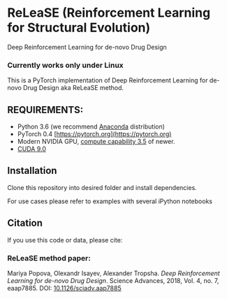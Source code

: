 # ReLeaSE (Reinforcement Learning for Structural Evolution)
Deep Reinforcement Learning for de-novo Drug Design

### Currently works only under Linux

This is a PyTorch implementation of Deep Reinforcement Learning for de-novo Drug Design aka ReLeaSE method.

## REQUIREMENTS:
* Python 3.6 (we recommend [Anaconda](https://www.continuum.io/downloads) distribution)
* PyTorch 0.4 [https://pytorch.org](https://pytorch.org)
* Modern NVIDIA GPU, [compute capability 3.5](https://developer.nvidia.com/cuda-gpus) of newer.
* [CUDA 9.0](https://developer.nvidia.com/cuda-downloads)

## Installation
Clone this repository into desired folder and install dependencies. 

For use cases please refer to examples with several iPython notebooks

## Citation
If you use this code or data, please cite:

### ReLeaSE method paper:
Mariya Popova, Olexandr Isayev, Alexander Tropsha. *Deep Reinforcement Learning for de-novo Drug Design*. Science Advances, 2018, Vol. 4, no. 7, eaap7885. DOI: [10.1126/sciadv.aap7885](http://dx.doi.org/10.1126/sciadv.aap7885)
